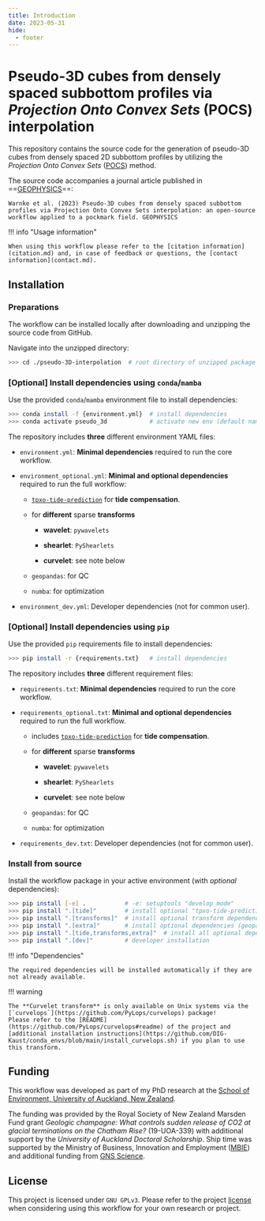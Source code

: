 ```yaml
---
title: Introduction
date: 2023-05-31
hide:
  - footer
---
```


# Pseudo-3D cubes from densely spaced subbottom profiles via _Projection Onto Convex Sets_ (POCS) interpolation

This repository contains the source code for the generation of pseudo-3D cubes from densely spaced 2D subbottom profiles by utilizing the _Projection Onto Convex Sets_ ([POCS](./3D/3D_cube_interpolation/#pocs-theory)) method.

The source code accompanies a journal article published in ==[GEOPHYSICS]()==:

    Warnke et al. (2023) Pseudo-3D cubes from densely spaced subbottom profiles via Projection Onto Convex Sets interpolation: an open-source workflow applied to a pockmark field. GEOPHYSICS

!!! info "Usage information"

    When using this workflow please refer to the [citation information](citation.md) and, in case of feedback or questions, the [contact information](contact.md).

## Installation

### Preparations

The workflow can be installed locally after downloading and unzipping the source code from GitHub.

Navigate into the unzipped directory:

```bash
>>> cd ./pseudo-3D-interpolation  # root directory of unzipped package
```

### [Optional] Install dependencies using `conda`/`mamba`

Use the provided `conda`/`mamba` environment file to install dependencies:

```bash
>>> conda install -f {environment.yml}  # install dependencies
>>> conda activate pseudo_3d            # activate new env (default name: "pseudo_3d")
```

The repository includes **three** different environment YAML files:

- `environment.yml`: **Minimal dependencies** required to run the core workflow.

- `environment_optional.yml`: **Minimal and optional dependencies** required to run the full workflow:
  
     - [`tpxo-tide-prediction`](https://github.com/fwrnke/tpxo-tide-prediction) for **tide compensation**.
  
     - for **different** sparse **transforms**
       
          - **wavelet**: `pywavelets`
       
          - **shearlet**: `PyShearlets`
       
          - **curvelet**: see note below
  
     - `geopandas`: for QC
  
     - `numba`: for optimization

- `environment_dev.yml`: Developer dependencies (not for common user).

### [Optional] Install dependencies using `pip`

Use the provided `pip` requirements file to install dependencies:

```bash
>>> pip install -r {requirements.txt}   # install dependencies
```

The repository includes **three** different requirement files:

- `requirements.txt`: **Minimal dependencies** required to run the core workflow.

- `requirements_optional.txt`: **Minimal and optional dependencies** required to run the full workflow.
  
     - includes [`tpxo-tide-prediction`](https://github.com/fwrnke/tpxo-tide-prediction) for **tide compensation**.
  
     - for **different** sparse **transforms**
       
          - **wavelet**: `pywavelets`
       
          - **shearlet**: `PyShearlets`
       
          - **curvelet**: see note below
  
     - `geopandas`: for QC
  
     - `numba`: for optimization

- `requirements_dev.txt`: Developer dependencies (not for common user).

### Install from source

Install the workflow package in your active environment (with _optional_ dependencies):

```bash
>>> pip install [-e] .           # -e: setuptools "develop mode"
>>> pip install ".[tide]"        # install optional "tpxo-tide-prediction" dependency
>>> pip install ".[transforms]"  # install optional transform dependencies
>>> pip install ".[extra]"       # install optional dependencies (geopandas, numba)
>>> pip install ".[tide,transforms,extra]"  # install all optional dependencies (RECOMMENDED!)
>>> pip install ".[dev]"         # developer installation
```

!!! info "Dependencies"

    The required dependencies will be installed automatically if they are not already available.

!!! warning

    The **Curvelet transform** is only available on Unix systems via the [`curvelops`](https://github.com/PyLops/curvelops) package!  
    Please refer to the [README](https://github.com/PyLops/curvelops#readme) of the project and [additional installation instructions](https://github.com/DIG-Kaust/conda_envs/blob/main/install_curvelops.sh) if you plan to use this transform.

## Funding

This workflow was developed as part of my PhD research at the [School of Environment, University of Auckland, New Zealand](https://www.auckland.ac.nz/en/science/about-the-faculty/school-of-environment.html).

The funding was provided by the Royal Society of New Zealand Marsden Fund grant _Geologic champagne: What controls sudden release of CO2 at glacial terminations on the Chatham Rise?_ (19-UOA-339) with additional support by the _University of Auckland Doctoral Scholarship_.
Ship time was supported by the Ministry of Business, Innovation and Employment ([MBIE](https://www.mbie.govt.nz/)) and additional funding from [GNS Science](https://www.gns.cri.nz/).

## License

This project is licensed under `GNU GPLv3`. Please refer to the project [license](license.md) when considering using this workflow for your own research or project.